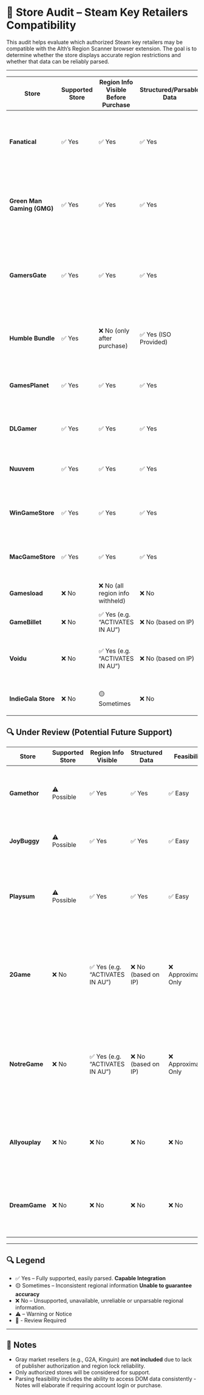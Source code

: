 # 🧾 Store Audit – Steam Key Retailers Compatibility

This audit helps evaluate which authorized Steam key retailers may be compatible with the Alth’s Region Scanner browser extension. The goal is to determine whether the store displays accurate region restrictions and whether that data can be reliably parsed.

---

| Store             | Supported Store | Region Info Visible Before Purchase | Structured/Parsable Data | Extraction Feasibility | Notes |
|-------------------|-----------------|------------------------------------|--------------------------|------------------------|-------|
| **Fanatical**              | ✅ Yes | ✅ Yes                               | ✅ Yes                    | ✅ Easy                 | Integrated. Region data parsed directly from dropdown `<select>` inside `.regional-restrictions-modal`. Each country option is tested dynamically to determine activation outcome. Extracted via DOM traversal and classified as allow/block by result. |
| **Green Man Gaming (GMG)** | ✅ Yes | ✅ Yes                               | ✅ Yes                    | ✅ Easy                 | Integrated. Region data extracted from `<li>` items inside `.region-names` (shown after expanding “View Regions” panel). Associated phrasing parsed from adjacent `.region-warning` elements. Logic interpreted using `interpretRegionList()`. |
| **GamersGate**             | ✅ Yes | ✅ Yes                               | ✅ Yes                    | ✅ Easy                 | Integrated. Region restriction data parsed from DOM text nodes adjacent to `.product-activation-info--regions-title`. Country names extracted from text content using `parseCountriesPreservingCommas()`. Interpretation handled via `interpretRegionList()` with local heading context. |
| **Humble Bundle**          | ✅ Yes | ❌ No (only after purchase)          | ✅ Yes (ISO Provided)     | ✅ Easy                 | Integrated. Region data available post-purchase via lightbox modal on gift link page. Country list extracted from `<li>` items under `#country-list`. ISO format already used. |
| **GamesPlanet**            | ✅ Yes | ✅ Yes                               | ✅ Yes                    | ✅ Easy                 | Integrated. Region info available pre-purchase. Extracted from DOM (`.prod-notice-body`). Format varies but parsed using `parseCountriesPreservingCommas()` and `interpretRegionList()`. |
| **DLGamer**                | ✅ Yes | ✅ Yes                               | ✅ Yes                    | ✅ Easy                 | Integrated. Region data in tooltip-style `data-content` HTML inside `.product-geolock`. Parsed with `DOMParser`. Countries extracted via `parseCountriesPreservingCommas()`. |
| **Nuuvem**                 | ✅ Yes | ✅ Yes                               | ✅ Yes                    | ✅ Easy                 | Integrated. Region info available via lightbox (auto-injected in DOM). `<li>` list parsed from modal container. Assumed whitelist. Uses `parseCountriesPreservingCommas()`. |
| **WinGameStore**           | ✅ Yes | ✅ Yes                               | ✅ Yes                    | ✅ Easy                 | Integrated. Region info parsed from `#geo-locks` or `#geo-blocks`. Country names processed via `parseCountriesPreservingCommas()`. Heading used to determine blacklist/whitelist context. |
| **MacGameStore**           | ✅ Yes | ✅ Yes                               | ✅ Yes                    | ✅ Easy                 | Integrated. Similar structure to WinGameStore. Region data parsed from `#geo-locks` or `#geo-blocks` and processed via `parseCountriesPreservingCommas()`. |
| **Gamesload**              | ❌ No  | ❌ No (all region info withheld)     | ❌ No                     | ❌ Deferred             | Withholds any regional information besides a simulated popup by IP advising if the game is unavailable in your region. |
| **GameBillet**             | ❌ No  | ✅ Yes (e.g. “ACTIVATES IN AU”)       | ❌ No (based on IP)       | ❌ Approximation Only   | Shows “Activates in XX” by IP. Region must be inferred. Can't guarantee correct results. |
| **Voidu**                  | ❌ No  | ✅ Yes (e.g. “ACTIVATES IN AU”)       | ❌ No (based on IP)       | ❌ Approximation Only   | Hidden modal in activation area checked. Does not contain region data despite region location. Shows “Activates in XX” by IP. Region must be inferred. Can't guarantee correct results. |
| **IndieGala Store**        | ❌ No  | 🟡 Sometimes                          | ❌ No                     | ❌ Deferred             | Inconsistent and unreliable region data display. Displays by IP in Regions. Region must be inferred. Inconsistent with popup warning. |

## 🔍 Under Review (Potential Future Support)

| Store         | Supported Store | Region Info Visible | Structured Data | Feasibility | Notes |
|---------------|-----------------|----------------------|------------------|-------------|-------|
| **Gamethor**  | ⚠️ Possible     | ✅ Yes                       | ✅ Yes                    | ✅ Easy               | Legit but niche. Should be supportable - same lightbox as Fanatical |
| **JoyBuggy**  | ⚠️ Possible     | ✅ Yes                       | ✅ Yes                    | ✅ Easy               | Denmark-based. Blacklist on mouse hover |
| **Playsum**   | ⚠️ Possible     | ✅ Yes                       | ✅ Yes                    | ✅ Easy               | Confirmed as authorized. Should be supportable. Lightbox desgin similar to Fanatical. |
| **2Game**     | ❌ No  | ✅ Yes (e.g. “ACTIVATES IN AU”)       | ❌ No (based on IP)       | ❌ Approximation Only | Authorized reseller. Shows “Activates in XX” by IP. Region must be inferred. Can't guarantee correct results.  |
| **NotreGame** | ❌ No  | ✅ Yes (e.g. “ACTIVATES IN AU”)       | ❌ No (based on IP)       | ❌ Approximation Only | Known Czech distributor. Shows “Activates in XX” by IP. Region must be inferred. Can't guarantee correct results. |
| **Allyouplay**| ❌ No  | ❌ No                                 | ❌ No                     | ❌ No                 | Listed by publishers. Doesn't display any regional information. No inferred capability. |
| **DreamGame** | ❌ No  | ❌ No                                 | ❌ No                     | ❌ No                 | Confirmed authorized. Doesn't display any regional information. No inferred capability. |

---

## 🔍 Legend
- ✅ Yes – Fully supported, easily parsed. **Capable Integration**
- 🟡 Sometimes – Inconsistent regional information **Unable to guarantee accuracy**
- ❌ No – Unsupported, unavailable, unreliable or unparsable regional information.
- ⚠️ – Warning or Notice
- 🚧 - Review Required

---

## 📌 Notes
- Gray market resellers (e.g., G2A, Kinguin) are **not included** due to lack of publisher authorization and region lock reliability.
- Only authorized stores will be considered for support.
- Parsing feasibility includes the ability to access DOM data consistently - Notes will elaborate if requiring account login or purchase.
